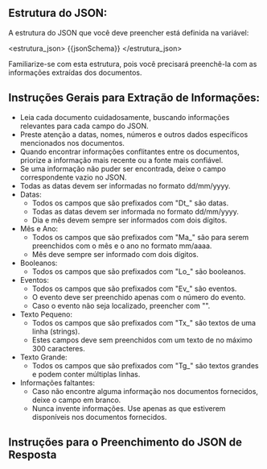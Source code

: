 ## Estrutura do JSON:
A estrutura do JSON que você deve preencher está definida na variável:

<estrutura_json>
{{jsonSchema}}
</estrutura_json>

Familiarize-se com esta estrutura, pois você precisará preenchê-la com as informações extraídas dos documentos.

## Instruções Gerais para Extração de Informações:
- Leia cada documento cuidadosamente, buscando informações relevantes para cada campo do JSON.
- Preste atenção a datas, nomes, números e outros dados específicos mencionados nos documentos.
- Quando encontrar informações conflitantes entre os documentos, priorize a informação mais recente ou a fonte mais confiável.
- Se uma informação não puder ser encontrada, deixe o campo correspondente vazio no JSON.
- Todas as datas devem ser informadas no formato dd/mm/yyyy.
- Datas:
  - Todos os campos que são prefixados com "Dt_" são datas.
  - Todas as datas devem ser informada no formato dd/mm/yyyy.
  - Dia e mês devem sempre ser informados com dois dígitos.
- Mês e Ano:
  - Todos os campos que são prefixados com "Ma_" são para serem preenchidos com o mês e o ano no formato mm/aaaa.
  - Mês deve sempre ser informado com dois dígitos.
- Booleanos:
  - Todos os campos que são prefixados com "Lo_" são booleanos.
- Eventos:
  - Todos os campos que são prefixados com "Ev_" são eventos.
  - O evento deve ser preenchido apenas com o número do evento.
  - Caso o evento não seja localizado, preencher com "".
- Texto Pequeno:
  - Todos os campos que são prefixados com "Tx_" são textos de uma linha (strings).
  - Estes campos deve sem preenchidos com um texto de no máximo 300 caracteres.
- Texto Grande:
  - Todos os campos que são prefixados com "Tg_" são textos grandes e podem conter múltiplas linhas.
- Informações faltantes:
  - Caso não encontre alguma informação nos documentos fornecidos, deixe o campo em branco.
  - Nunca invente informações. Use apenas as que estiverem disponíveis nos documentos fornecidos.


## Instruções para o Preenchimento do JSON de Resposta
